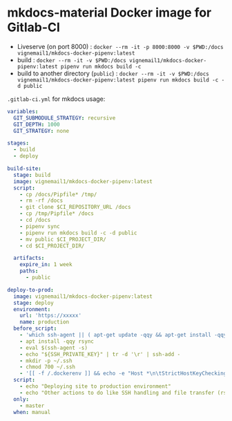 # mkdocs-material Docker image for Gitlab-CI

- Liveserve (on port 8000) : `docker --rm -it -p 8000:8000 -v $PWD:/docs vignemail1/mkdocs-docker-pipenv:latest`
- build : `docker --rm -it -v $PWD:/docs vignemail1/mkdocs-docker-pipenv:latest pipenv run mkdocs build -c`
- build to another directory (`public`) : `docker --rm -it -v $PWD:/docs vignemail1/mkdocs-docker-pipenv:latest pipenv run mkdocs build -c -d public`

`.gitlab-ci.yml` for mkdocs usage:

```yaml
variables:
  GIT_SUBMODULE_STRATEGY: recursive
  GIT_DEPTH: 1000
  GIT_STRATEGY: none

stages:
  - build
  - deploy

build-site:
  stage: build
  image: vignemail1/mkdocs-docker-pipenv:latest
  script:
    - cp /docs/Pipfile* /tmp/
    - rm -rf /docs
    - git clone $CI_REPOSITORY_URL /docs
    - cp /tmp/Pipfile* /docs
    - cd /docs
    - pipenv sync
    - pipenv run mkdocs build -c -d public
    - mv public $CI_PROJECT_DIR/
    - cd $CI_PROJECT_DIR/

  artifacts:
    expire_in: 1 week
    paths:
      - public

deploy-to-prod:
  image: vignemail1/mkdocs-docker-pipenv:latest
  stage: deploy
  environment:
    url: 'https://xxxxx'
    name: production
  before_script:
    - 'which ssh-agent || ( apt-get update -qqy && apt-get install -qqy openssh-client git )'
    - apt install -qqy rsync
    - eval $(ssh-agent -s)
    - echo "${SSH_PRIVATE_KEY}" | tr -d '\r' | ssh-add -
    - mkdir -p ~/.ssh
    - chmod 700 ~/.ssh
    - '[[ -f /.dockerenv ]] && echo -e "Host *\n\tStrictHostKeyChecking no\n\n" > ~/.ssh/config'
  script:
    - echo "Deploying site to production environment"
    - echo "Other actions to do like SSH handling and file transfer (rsync over SSH?)"
  only:
    - master
  when: manual

```

